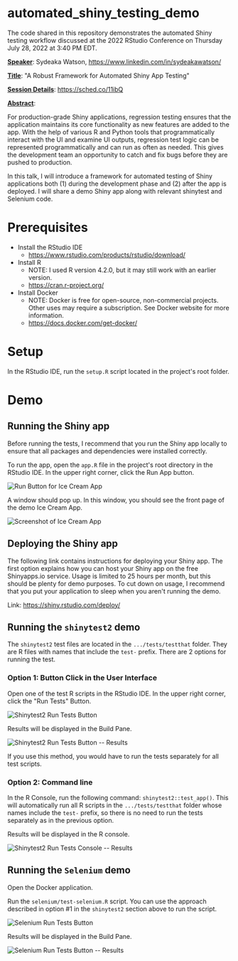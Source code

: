 # automated_shiny_testing_demo

The code shared in this repository demonstrates the automated Shiny testing workflow discussed at the 2022 RStudio Conference on Thursday July 28, 2022 at 3:40 PM EDT. 

<u>**Speaker**</u>: Sydeaka Watson, https://www.linkedin.com/in/sydeakawatson/

<u>**Title**</u>: "A Robust Framework for Automated Shiny App Testing"

<u>**Session Details**</u>: https://sched.co/11ibQ

<u>**Abstract**</u>: 

For production-grade Shiny applications, regression testing ensures that the application maintains its core functionality as new features are added to the app. With the help of various R and Python tools that programmatically interact with the UI and examine UI outputs, regression test logic can be represented programmatically and can run as often as needed. This gives the development team an opportunity to catch and fix bugs before they are pushed to production.

In this talk, I will introduce a framework for automated testing of Shiny applications both (1) during the development phase and (2) after the app is deployed. I will share a demo Shiny app along with relevant shinytest and Selenium code.

# Prerequisites

* Install the RStudio IDE
  * https://www.rstudio.com/products/rstudio/download/
* Install R
  * NOTE: I used R version 4.2.0, but it may still work with an earlier version.
  * https://cran.r-project.org/
* Install Docker
  * NOTE: Docker is free for open-source, non-commercial projects. Other uses may require a subscription. See Docker website for more information.
  * https://docs.docker.com/get-docker/

# Setup

In the RStudio IDE, run the `setup.R` script located in the project's root folder.


# Demo

## Running the Shiny app

Before running the tests, I recommend that you run the Shiny app locally to ensure that all packages and dependencies were installed correctly.

To run the app, open the `app.R` file in the project's root directory in the RStudio IDE. In the upper right corner, click the Run App button. 

![Run Button for Ice Cream App](images/shiny-app-run-button.png)

A window should pop up. In this window, you should see the front page of the demo Ice Cream App.

![Screenshot of Ice Cream App](images/shiny-app-screenshot.png)

## Deploying the Shiny app

The following link contains instructions for deploying your Shiny app. The first option explains how you can host your Shiny app on the free 
Shinyapps.io service. Usage is limited to 25 hours per month, but this should be plenty for demo purposes. To cut down on usage, I recommend that you put your application to sleep when you aren't running the demo.

Link: https://shiny.rstudio.com/deploy/

## Running the `shinytest2` demo

The `shinytest2` test files are located in the `.../tests/testthat` folder. They are R files with names that include the `test-` prefix. There are 2 options for running the test.

### Option 1: Button Click in the User Interface

Open one of the test R scripts in the RStudio IDE. In the upper right corner, click the "Run Tests" Button.

![Shinytest2 Run Tests Button](images/shinytest2-run-tests-button.png)

Results will be displayed in the Build Pane.

![Shinytest2 Run Tests Button -- Results](images/shinytest2-results-build-pane.png)

If you use this method, you would have to run the tests separately for all test scripts.

### Option 2: Command line

In the R Console, run the following command: `shinytest2::test_app()`. This will automatically run all R scripts in the  `.../tests/testthat` folder whose names include the `test-` prefix, so there is no need to run the tests separately as in the previous option.

Results will be displayed in the R console.

![Shinytest2 Run Tests Console -- Results](images/shinytest2-results-console.png)


## Running the `Selenium` demo

Open the Docker application.

Run the `selenium/test-selenium.R` script. You can use the approach described in option #1 in the `shinytest2` section above to run the script.

![Selenium Run Tests Button](images/selenium-run-tests.png)



Results will be displayed in the Build Pane.

![Selenium Run Tests Button -- Results](images/selenium-results-build-pane.png)

